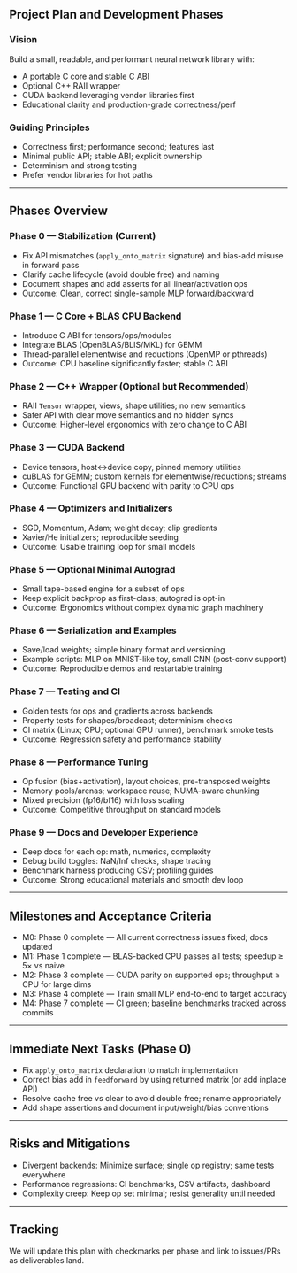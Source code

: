 ## Project Plan and Development Phases

### Vision

Build a small, readable, and performant neural network library with:

- A portable C core and stable C ABI
- Optional C++ RAII wrapper
- CUDA backend leveraging vendor libraries first
- Educational clarity and production-grade correctness/perf

### Guiding Principles

- Correctness first; performance second; features last
- Minimal public API; stable ABI; explicit ownership
- Determinism and strong testing
- Prefer vendor libraries for hot paths

---

## Phases Overview

### Phase 0 — Stabilization (Current)

- Fix API mismatches (`apply_onto_matrix` signature) and bias-add misuse in forward pass
- Clarify cache lifecycle (avoid double free) and naming
- Document shapes and add asserts for all linear/activation ops
- Outcome: Clean, correct single-sample MLP forward/backward

### Phase 1 — C Core + BLAS CPU Backend

- Introduce C ABI for tensors/ops/modules
- Integrate BLAS (OpenBLAS/BLIS/MKL) for GEMM
- Thread-parallel elementwise and reductions (OpenMP or pthreads)
- Outcome: CPU baseline significantly faster; stable C ABI

### Phase 2 — C++ Wrapper (Optional but Recommended)

- RAII `Tensor` wrapper, views, shape utilities; no new semantics
- Safer API with clear move semantics and no hidden syncs
- Outcome: Higher-level ergonomics with zero change to C ABI

### Phase 3 — CUDA Backend

- Device tensors, host↔device copy, pinned memory utilities
- cuBLAS for GEMM; custom kernels for elementwise/reductions; streams
- Outcome: Functional GPU backend with parity to CPU ops

### Phase 4 — Optimizers and Initializers

- SGD, Momentum, Adam; weight decay; clip gradients
- Xavier/He initializers; reproducible seeding
- Outcome: Usable training loop for small models

### Phase 5 — Optional Minimal Autograd

- Small tape-based engine for a subset of ops
- Keep explicit backprop as first-class; autograd is opt-in
- Outcome: Ergonomics without complex dynamic graph machinery

### Phase 6 — Serialization and Examples

- Save/load weights; simple binary format and versioning
- Example scripts: MLP on MNIST-like toy, small CNN (post-conv support)
- Outcome: Reproducible demos and restartable training

### Phase 7 — Testing and CI

- Golden tests for ops and gradients across backends
- Property tests for shapes/broadcast; determinism checks
- CI matrix (Linux; CPU; optional GPU runner), benchmark smoke tests
- Outcome: Regression safety and performance stability

### Phase 8 — Performance Tuning

- Op fusion (bias+activation), layout choices, pre-transposed weights
- Memory pools/arenas; workspace reuse; NUMA-aware chunking
- Mixed precision (fp16/bf16) with loss scaling
- Outcome: Competitive throughput on standard models

### Phase 9 — Docs and Developer Experience

- Deep docs for each op: math, numerics, complexity
- Debug build toggles: NaN/Inf checks, shape tracing
- Benchmark harness producing CSV; profiling guides
- Outcome: Strong educational materials and smooth dev loop

---

## Milestones and Acceptance Criteria

- M0: Phase 0 complete — All current correctness issues fixed; docs updated
- M1: Phase 1 complete — BLAS-backed CPU passes all tests; speedup ≥ 5× vs naive
- M2: Phase 3 complete — CUDA parity on supported ops; throughput ≥ CPU for large dims
- M3: Phase 4 complete — Train small MLP end-to-end to target accuracy
- M4: Phase 7 complete — CI green; baseline benchmarks tracked across commits

---

## Immediate Next Tasks (Phase 0)

- Fix `apply_onto_matrix` declaration to match implementation
- Correct bias add in `feedforward` by using returned matrix (or add inplace API)
- Resolve cache free vs clear to avoid double free; rename appropriately
- Add shape assertions and document input/weight/bias conventions

---

## Risks and Mitigations

- Divergent backends: Minimize surface; single op registry; same tests everywhere
- Performance regressions: CI benchmarks, CSV artifacts, dashboard
- Complexity creep: Keep op set minimal; resist generality until needed

---

## Tracking

We will update this plan with checkmarks per phase and link to issues/PRs as deliverables land.
